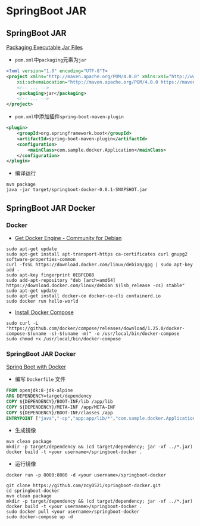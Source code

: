 # SpringBoot JAR

## SpringBoot JAR

[Packaging Executable Jar Files](https://docs.spring.io/spring-boot/docs/current/reference/htmlsingle/#build-tool-plugins-maven-packaging)

- `pom.xml`中`packaging`元素为`jar`

```xml
<?xml version="1.0" encoding="UTF-8"?>
<project xmlns="http://maven.apache.org/POM/4.0.0" xmlns:xsi="http://www.w3.org/2001/XMLSchema-instance"
    xsi:schemaLocation="http://maven.apache.org/POM/4.0.0 https://maven.apache.org/xsd/maven-4.0.0.xsd">
    <!-- ... -->
    <packaging>jar</packaging>
    <!-- ... -->
</project>
```

- `pom.xml`中添加插件`spring-boot-maven-plugin`

```xml
<plugin>
    <groupId>org.springframework.boot</groupId>
    <artifactId>spring-boot-maven-plugin</artifactId>
    <configuration>
        <mainClass>com.sample.docker.Application</mainClass>
    </configuration>
</plugin>
```

- 编译运行

```shell script
mvn package
java -jar target/springboot-docker-0.0.1-SNAPSHOT.jar
```

## SpringBoot JAR Docker

### Docker

- [Get Docker Engine - Community for Debian](https://docs.docker.com/install/linux/docker-ce/debian/)

```shell script
sudo apt-get update
sudo apt-get install apt-transport-https ca-certificates curl gnupg2 software-properties-common
curl -fsSL https://download.docker.com/linux/debian/gpg | sudo apt-key add -
sudo apt-key fingerprint 0EBFCD88
sudo add-apt-repository "deb [arch=amd64] https://download.docker.com/linux/debian $(lsb_release -cs) stable"
sudo apt-get update
sudo apt-get install docker-ce docker-ce-cli containerd.io
sudo docker run hello-world
```
  
- [Install Docker Compose](https://docs.docker.com/compose/install/)

```shell script
sudo curl -L "https://github.com/docker/compose/releases/download/1.25.0/docker-compose-$(uname -s)-$(uname -m)" -o /usr/local/bin/docker-compose
sudo chmod +x /usr/local/bin/docker-compose
```

### SpringBoot JAR Docker

[Spring Boot with Docker](https://spring.io/guides/gs/spring-boot-docker/)

- 编写 `Dockerfile` 文件

```dockerfile
FROM openjdk:8-jdk-alpine
ARG DEPENDENCY=target/dependency
COPY ${DEPENDENCY}/BOOT-INF/lib /app/lib
COPY ${DEPENDENCY}/META-INF /app/META-INF
COPY ${DEPENDENCY}/BOOT-INF/classes /app
ENTRYPOINT ["java","-cp","app:app/lib/*","com.sample.docker.Application"]
```

- 生成镜像

```shell script
mvn clean package
mkdir -p target/dependency && (cd target/dependency; jar -xf ../*.jar)
docker build -t <your username>/springboot-docker .
```

- 运行镜像

```shell script
docker run -p 8080:8080 -d <your username>/springboot-docker
```

```shell script
git clone https://github.com/zcy0521/springboot-docker.git
cd springboot-docker
mvn clean package
mkdir -p target/dependency && (cd target/dependency; jar -xf ../*.jar)
docker build -t <your username>/springboot-docker .
sudo docker pull <your username>/springboot-docker
sudo docker-compose up -d
```
